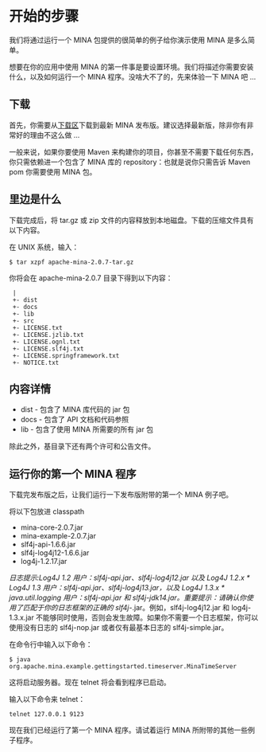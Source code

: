 开始的步骤
====

我们将通过运行一个 MINA 包提供的很简单的例子给你演示使用 MINA 是多么简单。
        
想要在你的应用中使用 MINA 的第一件事是要设置环境。我们将描述你需要安装什么，以及如何运行一个 MINA 程序。没啥大不了的，先来体验一下 MINA 吧 ...
        
## 下载

首先，你需要从[下载区](http://mina.apache.org/mina-project/downloads.html)下载到最新 MINA 发布版。建议选择最新版，除非你有非常好的理由不这么做 ...

一般来说，如果你要使用 Maven 来构建你的项目，你甚至不需要下载任何东西，你只需依赖进一个包含了 MINA 库的 repository：也就是说你只需告诉 Maven pom 你需要使用 MINA 包。
        
## 里边是什么

下载完成后，将 tar.gz 或 zip 文件的内容释放到本地磁盘。下载的压缩文件具有以下内容。
        
在 UNIX 系统，输入：

	$ tar xzpf apache-mina-2.0.7-tar.gz

你将会在 apache-mina-2.0.7 目录下得到以下内容：

	 |
	 +- dist
	 +- docs
	 +- lib
	 +- src
	 +- LICENSE.txt
	 +- LICENSE.jzlib.txt
	 +- LICENSE.ognl.txt
	 +- LICENSE.slf4j.txt
	 +- LICENSE.springframework.txt
	 +- NOTICE.txt

## 内容详情

* dist - 包含了 MINA 库代码的 jar 包
* docs - 包含了 API 文档和代码参照
* lib - 包含了使用 MINA 所需要的所有 jar 包
        
除此之外，基目录下还有两个许可和公告文件。

## 运行你的第一个 MINA 程序
        
下载完发布版之后，让我们运行一下发布版附带的第一个 MINA 例子吧。
        
将以下包放进 classpath

* mina-core-2.0.7.jar
* mina-example-2.0.7.jar
* slf4j-api-1.6.6.jar
* slf4j-log4j12-1.6.6.jar
* log4j-1.2.17.jar
        
*日志提示:Log4J 1.2 用户：slf4j-api.jar、slf4j-log4j12.jar 以及 Log4J 1.2.x * Log4J 1.3 用户：slf4j-api.jar、slf4j-log4j13.jar，以及 Log4J 1.3.x * java.util.logging 用户：slf4j-api.jar 和 slf4j-jdk14.jar。重要提示：请确认你使用了匹配于你的日志框架的正确的 slf4j-*.jar。例如，slf4j-log4j12.jar 和 log4j-1.3.x.jar 不能够同时使用，否则会发生故障。如果你不需要一个日志框架，你可以使用没有日志的 slf4j-nop.jar 或者仅有最基本日志的 slf4j-simple.jar。
        
在命令行中输入以下命令：

	$ java org.apache.mina.example.gettingstarted.timeserver.MinaTimeServer

这将启动服务器。现在 telnet 将会看到程序已启动。
        
输入以下命令来 telnet：

	telnet 127.0.0.1 9123

现在我们已经运行了第一个 MINA 程序。请试着运行 MINA 所附带的其他一些例子程序。